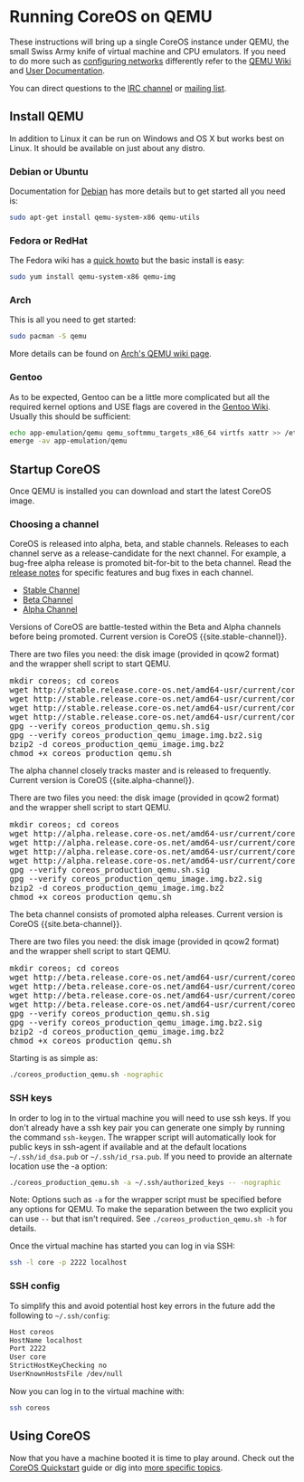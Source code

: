 # Running CoreOS on QEMU

These instructions will bring up a single CoreOS instance under QEMU, the small Swiss Army knife of virtual machine and CPU emulators. If you need to do more such as [configuring networks][qemunet] differently refer to the [QEMU Wiki][qemuwiki] and [User Documentation][qemudoc].

You can direct questions to the [IRC channel][irc] or [mailing list][coreos-dev].

[qemunet]: http://wiki.qemu.org/Documentation/Networking
[qemuwiki]: http://wiki.qemu.org/Manual
[qemudoc]: http://qemu.weilnetz.de/qemu-doc.html


## Install QEMU

In addition to Linux it can be run on Windows and OS X but works best on Linux. It should be available on just about any distro.

### Debian or Ubuntu

Documentation for [Debian][qemudeb] has more details but to get started all you need is:

```sh
sudo apt-get install qemu-system-x86 qemu-utils
```

[qemudeb]: https://wiki.debian.org/QEMU

### Fedora or RedHat

The Fedora wiki has a [quick howto][qemufed] but the basic install is easy:

```sh
sudo yum install qemu-system-x86 qemu-img
```

[qemufed]: https://fedoraproject.org/wiki/How_to_use_qemu

### Arch

This is all you need to get started:

```sh
sudo pacman -S qemu
```

More details can be found on [Arch's QEMU wiki page](https://wiki.archlinux.org/index.php/Qemu).

### Gentoo

As to be expected, Gentoo can be a little more complicated but all the required kernel options and USE flags are covered in the [Gentoo Wiki][qemugen]. Usually this should be sufficient:

```sh
echo app-emulation/qemu qemu_softmmu_targets_x86_64 virtfs xattr >> /etc/portage/package.use
emerge -av app-emulation/qemu
```

[qemugen]: http://wiki.gentoo.org/wiki/QEMU


## Startup CoreOS

Once QEMU is installed you can download and start the latest CoreOS image.

### Choosing a channel

CoreOS is released into alpha, beta, and stable channels. Releases to each channel serve as a release-candidate for the next channel. For example, a bug-free alpha release is promoted bit-for-bit to the beta channel. Read the [release notes]({{site.baseurl}}/releases) for specific features and bug fixes in each channel.

<div id="qemu-images">
  <ul class="nav nav-tabs">
    <li class="active"><a href="#stable" data-toggle="tab">Stable Channel</a></li>
    <li><a href="#beta" data-toggle="tab">Beta Channel</a></li>
    <li><a href="#alpha" data-toggle="tab">Alpha Channel</a></li>
  </ul>
  <div class="tab-content coreos-docs-image-table">
    <div class="tab-pane active" id="stable">
      <div class="channel-info">
        <p>Versions of CoreOS are battle-tested within the Beta and Alpha channels before being promoted. Current version is CoreOS {{site.stable-channel}}.</p>
       </div>
      <p>There are two files you need: the disk image (provided in qcow2
      format) and the wrapper shell script to start QEMU.</p>
      <pre>mkdir coreos; cd coreos
wget http://stable.release.core-os.net/amd64-usr/current/coreos_production_qemu.sh
wget http://stable.release.core-os.net/amd64-usr/current/coreos_production_qemu.sh.sig
wget http://stable.release.core-os.net/amd64-usr/current/coreos_production_qemu_image.img.bz2
wget http://stable.release.core-os.net/amd64-usr/current/coreos_production_qemu_image.img.bz2.sig
gpg --verify coreos_production_qemu.sh.sig
gpg --verify coreos_production_qemu_image.img.bz2.sig
bzip2 -d coreos_production_qemu_image.img.bz2
chmod +x coreos_production_qemu.sh</pre>
    </div>
    <div class="tab-pane" id="alpha">
      <div class="channel-info">
        <p>The alpha channel closely tracks master and is released to frequently. Current version is CoreOS {{site.alpha-channel}}.</p>
      </div>
      <p>There are two files you need: the disk image (provided in qcow2
      format) and the wrapper shell script to start QEMU.</p>
      <pre>mkdir coreos; cd coreos
wget http://alpha.release.core-os.net/amd64-usr/current/coreos_production_qemu.sh
wget http://alpha.release.core-os.net/amd64-usr/current/coreos_production_qemu.sh.sig
wget http://alpha.release.core-os.net/amd64-usr/current/coreos_production_qemu_image.img.bz2
wget http://alpha.release.core-os.net/amd64-usr/current/coreos_production_qemu_image.img.bz2.sig
gpg --verify coreos_production_qemu.sh.sig
gpg --verify coreos_production_qemu_image.img.bz2.sig
bzip2 -d coreos_production_qemu_image.img.bz2
chmod +x coreos_production_qemu.sh</pre>
    </div>
    <div class="tab-pane" id="beta">
      <div class="channel-info">
        <p>The beta channel consists of promoted alpha releases. Current version is CoreOS {{site.beta-channel}}.</p>
      </div>
      <p>There are two files you need: the disk image (provided in qcow2
      format) and the wrapper shell script to start QEMU.</p>
      <pre>mkdir coreos; cd coreos
wget http://beta.release.core-os.net/amd64-usr/current/coreos_production_qemu.sh
wget http://beta.release.core-os.net/amd64-usr/current/coreos_production_qemu.sh.sig
wget http://beta.release.core-os.net/amd64-usr/current/coreos_production_qemu_image.img.bz2
wget http://beta.release.core-os.net/amd64-usr/current/coreos_production_qemu_image.img.bz2.sig
gpg --verify coreos_production_qemu.sh.sig
gpg --verify coreos_production_qemu_image.img.bz2.sig
bzip2 -d coreos_production_qemu_image.img.bz2
chmod +x coreos_production_qemu.sh</pre>
    </div>
  </div>
</div>

Starting is as simple as:

```sh
./coreos_production_qemu.sh -nographic
```

### SSH keys

In order to log in to the virtual machine you will need to use ssh keys. If you don't already have a ssh key pair you can generate one simply by running the command `ssh-keygen`. The wrapper script will automatically look for public keys in ssh-agent if available and at the default locations `~/.ssh/id_dsa.pub` or `~/.ssh/id_rsa.pub`. If you need to provide an alternate location use the -a option:

```sh
./coreos_production_qemu.sh -a ~/.ssh/authorized_keys -- -nographic
```

Note: Options such as `-a` for the wrapper script must be specified before any options for QEMU. To make the separation between the two explicit you can use `--` but that isn't required. See `./coreos_production_qemu.sh -h` for details.

Once the virtual machine has started you can log in via SSH:

```sh
ssh -l core -p 2222 localhost
```

### SSH config

To simplify this and avoid potential host key errors in the future add the following to `~/.ssh/config`:

```sh
Host coreos
HostName localhost
Port 2222
User core
StrictHostKeyChecking no
UserKnownHostsFile /dev/null
```

Now you can log in to the virtual machine with:

```sh
ssh coreos
```

## Using CoreOS

Now that you have a machine booted it is time to play around. Check out the [CoreOS Quickstart]({{site.baseurl}}/docs/quickstart) guide or dig into [more specific topics]({{site.baseurl}}/docs).


[coreos-dev]: https://groups.google.com/forum/#!forum/coreos-dev
[irc]: irc://irc.freenode.org:6667/#coreos
